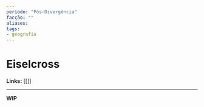 ```yaml
---
período: "Pós-Divergência"
facção: "" 
aliases: 
tags:
- geografia
---
```


# **Eiselcross**

**Links:** [[]]

---
**WIP**